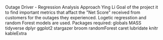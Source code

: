 Outage Driver - Regression Analysis Approach
Ying Li
Goal of the project it to find important metrics that affact the "Net Score" received from customers for the outages they experienced. 
Logetic regresstion and random Forest models are used. 
Packages required: 
                  globals
                  MASS
                  tidyverse
                  dplyr
                  ggplot2
                  stargazer
                  broom
                  randomForest
                  caret
                  lubridate
                  knitr
                  kableExtra
